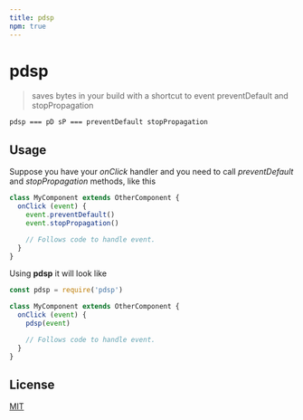 ```yaml
---
title: pdsp
npm: true
---
```

# pdsp

> saves bytes in your build with a shortcut to event preventDefault and stopPropagation

```
pdsp === pD sP === preventDefault stopPropagation
```

## Usage

Suppose you have your *onClick* handler and you need to call *preventDefault*
and *stopPropagation* methods, like this

```javascript
class MyComponent extends OtherComponent {
  onClick (event) {
    event.preventDefault()
    event.stopPropagation()

    // Follows code to handle event.
  }
}
```

Using **pdsp** it will look like

```javascript
const pdsp = require('pdsp')

class MyComponent extends OtherComponent {
  onClick (event) {
    pdsp(event)

    // Follows code to handle event.
  }
}
```

## License

[MIT](http://g14n.info/mit-license/)

